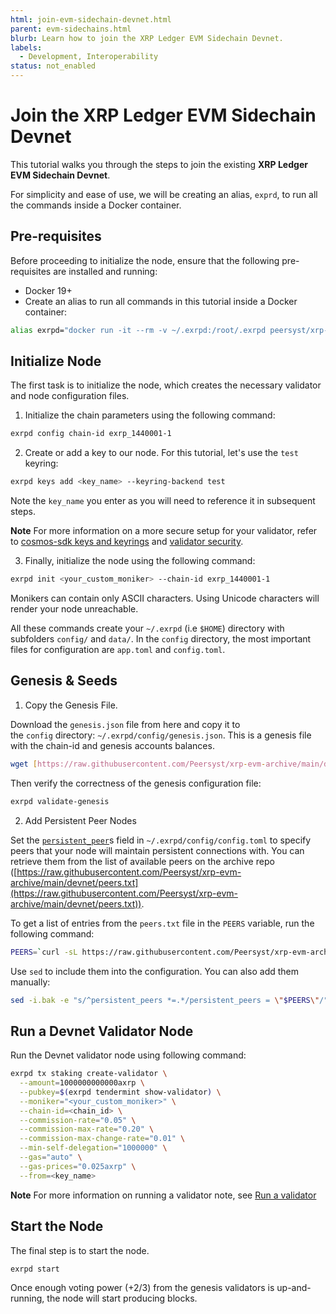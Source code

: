 ```yaml
---
html: join-evm-sidechain-devnet.html
parent: evm-sidechains.html
blurb: Learn how to join the XRP Ledger EVM Sidechain Devnet.
labels:
  - Development, Interoperability
status: not_enabled
---
```

# Join the XRP Ledger EVM Sidechain Devnet

This tutorial walks you through the steps to join the existing **XRP Ledger EVM Sidechain Devnet**. 

For simplicity and ease of use, we will be creating an alias, `exprd`,  to run all the commands inside a Docker container. 

## Pre-requisites

Before proceeding to initialize the node, ensure that the following pre-requisites are installed and running:

* Docker 19+
* Create an alias to run all commands in this tutorial inside a Docker container: 

```bash
alias exrpd="docker run -it --rm -v ~/.exrpd:/root/.exrpd peersyst/xrp-evm-client:latest exrpd"
```

## Initialize Node

The first task is to initialize the node, which creates the necessary validator and node configuration files. 

1. Initialize the chain parameters using the following command:

```bash
exrpd config chain-id exrp_1440001-1
```

2. Create or add a key to our node. For this tutorial, let's use the `test` keyring:

```bash
exrpd keys add <key_name> --keyring-backend test
```

Note the `key_name` you enter as you will need to reference it in subsequent steps.

**Note** For more information on a more secure setup for your validator, refer to [cosmos-sdk keys and keyrings](https://docs.cosmos.network/v0.46/run-node/keyring.html) and [validator security](evm-sidechain-validator-security.html).


3. Finally, initialize the node using the following command:

```bash
exrpd init <your_custom_moniker> --chain-id exrp_1440001-1
```

Monikers can contain only ASCII characters. Using Unicode characters will render your node unreachable.

All these commands create your `~/.exrpd` (i.e `$HOME`) directory with subfolders `config/` and `data/`. In the `config` directory, the most important files for configuration are `app.toml` and `config.toml`.

## Genesis & Seeds

1. Copy the Genesis File.

Download the `genesis.json` file from here and copy it to the `config` directory: `~/.exrpd/config/genesis.json`. This is a genesis file with the chain-id and genesis accounts balances.

```bash
wget [https://raw.githubusercontent.com/Peersyst/xrp-evm-archive/main/devnet/genesis.json](https://raw.githubusercontent.com/Peersyst/xrp-evm-archive/main/devnet/genesis.json) ~/.exrpd/config/
```

Then verify the correctness of the genesis configuration file:

```bash
exrpd validate-genesis
```

2. Add Persistent Peer Nodes

Set the [`persistent_peer`](https://docs.tendermint.com/master/tendermint-core/using-tendermint.html#persistent-peer)s field in `~/.exrpd/config/config.toml` to specify peers that your node will maintain persistent connections with. You can retrieve them from the list of available peers on the archive repo ([https://raw.githubusercontent.com/Peersyst/xrp-evm-archive/main/devnet/peers.txt](https://raw.githubusercontent.com/Peersyst/xrp-evm-archive/main/devnet/peers.txt)).

To get a list of entries from the `peers.txt` file in the `PEERS` variable, run the following command:

```bash
PEERS=`curl -sL https://raw.githubusercontent.com/Peersyst/xrp-evm-archive/main/devnet/peers.txt | sort -R | head -n 10 | awk '{print $1}' | paste -s -d, -`
```

Use `sed` to include them into the configuration. You can also add them manually:

```bash
sed -i.bak -e "s/^persistent_peers *=.*/persistent_peers = \"$PEERS\"/" ~/.exrpd/config/config.toml
```

## Run a Devnet Validator Node

Run the Devnet validator node using following command:

```bash
exrpd tx staking create-validator \
  --amount=1000000000000axrp \
  --pubkey=$(exrpd tendermint show-validator) \
  --moniker="<your_custom_moniker>" \
  --chain-id=<chain_id> \
  --commission-rate="0.05" \
  --commission-max-rate="0.20" \
  --commission-max-change-rate="0.01" \
  --min-self-delegation="1000000" \
  --gas="auto" \
  --gas-prices="0.025axrp" \
  --from=<key_name>
```

**Note** For more information on running a validator note, see [Run a validator](evm-sidechain-run-a-validator-node.html)


## Start the Node

The final step is to start the node. 

```bash
exrpd start
```

Once enough voting power (+2/3) from the genesis validators is up-and-running, the node will start producing blocks.
